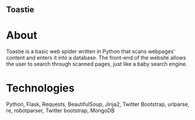 ## Toastie
# About
Toastie is a basic web spider written in Python that scans webpages' content and enters it into a database. The front-end of the website allows the user to search through scanned pages, just like a baby search engine.
# Technologies
Python, Flask, Requests, BeautifulSoup, Jinja2, Twitter Bootstrap, urlparse, re, robotparser, Twitter bootstrap, MongoDB
